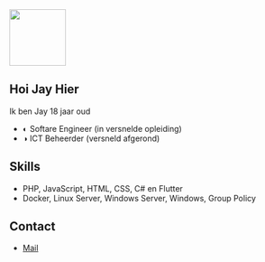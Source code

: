 <div id="header" align="left">
  <img src="https://media.giphy.com/media/FoVzfcqCDSb7zCynOp/giphy.gif" width="100"/>
</div>

## Hoi Jay Hier

Ik ben Jay 18 jaar oud
- ◐ Softare Engineer (in versnelde opleiding)
- ◑ ICT Beheerder (versneld afgerond)

## Skills
- PHP, JavaScript, HTML, CSS, C# en Flutter
- Docker, Linux Server, Windows Server, Windows, Group Policy

## Contact
- [Mail](mailto:no-reply@jverrijt.com)

